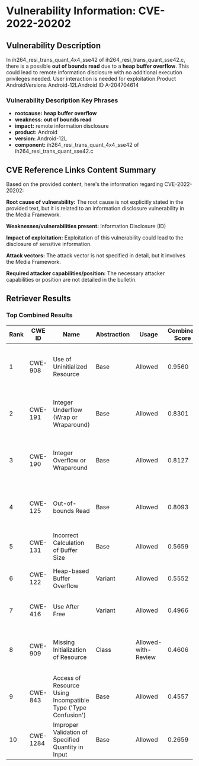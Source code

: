 # Vulnerability Information: CVE-2022-20202

## Vulnerability Description
In ih264_resi_trans_quant_4x4_sse42 of ih264_resi_trans_quant_sse42.c, there is a possible **out of bounds read** due to a **heap buffer overflow**. This could lead to remote information disclosure with no additional execution privileges needed. User interaction is needed for exploitation.Product AndroidVersions Android-12LAndroid ID A-204704614

### Vulnerability Description Key Phrases
- **rootcause:** **heap buffer overflow**
- **weakness:** **out of bounds read**
- **impact:** remote information disclosure
- **product:** Android
- **version:** Android-12L
- **component:** ih264_resi_trans_quant_4x4_sse42 of ih264_resi_trans_quant_sse42.c

## CVE Reference Links Content Summary
Based on the provided content, here's the information regarding CVE-2022-20202:

**Root cause of vulnerability:** The root cause is not explicitly stated in the provided text, but it is related to an information disclosure vulnerability in the Media Framework.

**Weaknesses/vulnerabilities present:** Information Disclosure (ID)

**Impact of exploitation:** Exploitation of this vulnerability could lead to the disclosure of sensitive information.

**Attack vectors:** The attack vector is not specified in detail, but it involves the Media Framework.

**Required attacker capabilities/position:** The necessary attacker capabilities or position are not detailed in the bulletin.

## Retriever Results

### Top Combined Results

| Rank | CWE ID | Name | Abstraction | Usage | Combined Score | Retrievers | Individual Scores |
|------|--------|------|-------------|-------|---------------|------------|-------------------|
| 1 | CWE-908 | Use of Uninitialized Resource | Base | Allowed | 0.9560 | dense, sparse, graph | dense: 0.619, sparse: 0.505, graph: 1.000 |
| 2 | CWE-191 | Integer Underflow (Wrap or Wraparound) | Base | Allowed | 0.8301 | dense, sparse, graph | dense: 0.612, sparse: 0.535, graph: 0.609 |
| 3 | CWE-190 | Integer Overflow or Wraparound | Base | Allowed | 0.8127 | dense, sparse, graph | dense: 0.628, sparse: 0.500, graph: 0.594 |
| 4 | CWE-125 | Out-of-bounds Read | Base | Allowed | 0.8093 | dense, sparse, graph | dense: 0.576, sparse: 0.476, graph: 0.695 |
| 5 | CWE-131 | Incorrect Calculation of Buffer Size | Base | Allowed | 0.5659 | dense, sparse | dense: 0.600, sparse: 0.464 |
| 6 | CWE-122 | Heap-based Buffer Overflow | Variant | Allowed | 0.5552 | dense, sparse | dense: 0.616, sparse: 0.513 |
| 7 | CWE-416 | Use After Free | Variant | Allowed | 0.4966 | dense, sparse | dense: 0.573, sparse: 0.440 |
| 8 | CWE-909 | Missing Initialization of Resource | Class | Allowed-with-Review | 0.4606 | dense, sparse, graph | dense: 0.625, sparse: 0.422, graph: 0.643 |
| 9 | CWE-843 | Access of Resource Using Incompatible Type ('Type Confusion') | Base | Allowed | 0.4557 | sparse, graph | sparse: 0.421, graph: 0.602 |
| 10 | CWE-1284 | Improper Validation of Specified Quantity in Input | Base | Allowed | 0.2659 | sparse | sparse: 0.465 |

